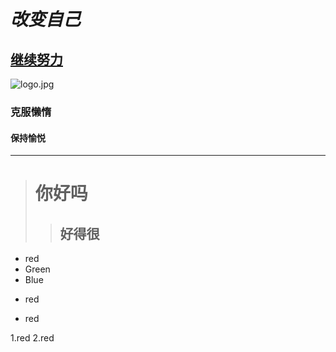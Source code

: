 # *改变自己* #

## [继续努力](https://augustfirst.github.io)

![logo.jpg](D:\伍威\伍威\GitHub\AugustFirst.github.io\styles\images)

### 克服懒惰

#### **保持愉悦**
***
># 你好吗
>>## 好得很

* red
* Green
* Blue

+ red
- red

1.red
2.red 
